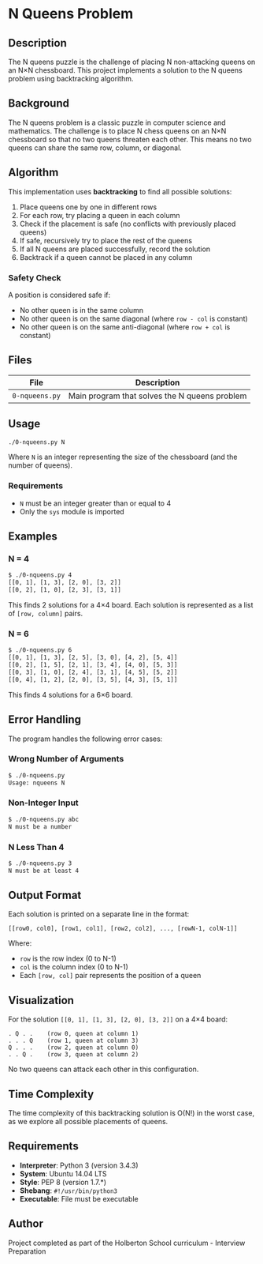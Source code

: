 # N Queens Problem

## Description

The N queens puzzle is the challenge of placing N non-attacking queens on an N×N chessboard. This project implements a solution to the N queens problem using backtracking algorithm.

## Background

The N queens problem is a classic puzzle in computer science and mathematics. The challenge is to place N chess queens on an N×N chessboard so that no two queens threaten each other. This means no two queens can share the same row, column, or diagonal.

## Algorithm

This implementation uses **backtracking** to find all possible solutions:

1. Place queens one by one in different rows
2. For each row, try placing a queen in each column
3. Check if the placement is safe (no conflicts with previously placed queens)
4. If safe, recursively try to place the rest of the queens
5. If all N queens are placed successfully, record the solution
6. Backtrack if a queen cannot be placed in any column

### Safety Check

A position is considered safe if:
- No other queen is in the same column
- No other queen is on the same diagonal (where `row - col` is constant)
- No other queen is on the same anti-diagonal (where `row + col` is constant)

## Files

| File | Description |
|------|-------------|
| `0-nqueens.py` | Main program that solves the N queens problem |

## Usage

```bash
./0-nqueens.py N
```

Where `N` is an integer representing the size of the chessboard (and the number of queens).

### Requirements

- `N` must be an integer greater than or equal to 4
- Only the `sys` module is imported

## Examples

### N = 4

```bash
$ ./0-nqueens.py 4
[[0, 1], [1, 3], [2, 0], [3, 2]]
[[0, 2], [1, 0], [2, 3], [3, 1]]
```

This finds 2 solutions for a 4×4 board. Each solution is represented as a list of `[row, column]` pairs.

### N = 6

```bash
$ ./0-nqueens.py 6
[[0, 1], [1, 3], [2, 5], [3, 0], [4, 2], [5, 4]]
[[0, 2], [1, 5], [2, 1], [3, 4], [4, 0], [5, 3]]
[[0, 3], [1, 0], [2, 4], [3, 1], [4, 5], [5, 2]]
[[0, 4], [1, 2], [2, 0], [3, 5], [4, 3], [5, 1]]
```

This finds 4 solutions for a 6×6 board.

## Error Handling

The program handles the following error cases:

### Wrong Number of Arguments

```bash
$ ./0-nqueens.py
Usage: nqueens N
```

### Non-Integer Input

```bash
$ ./0-nqueens.py abc
N must be a number
```

### N Less Than 4

```bash
$ ./0-nqueens.py 3
N must be at least 4
```

## Output Format

Each solution is printed on a separate line in the format:
```
[[row0, col0], [row1, col1], [row2, col2], ..., [rowN-1, colN-1]]
```

Where:
- `row` is the row index (0 to N-1)
- `col` is the column index (0 to N-1)
- Each `[row, col]` pair represents the position of a queen

## Visualization

For the solution `[[0, 1], [1, 3], [2, 0], [3, 2]]` on a 4×4 board:

```
. Q . .    (row 0, queen at column 1)
. . . Q    (row 1, queen at column 3)
Q . . .    (row 2, queen at column 0)
. . Q .    (row 3, queen at column 2)
```

No two queens can attack each other in this configuration.

## Time Complexity

The time complexity of this backtracking solution is O(N!) in the worst case, as we explore all possible placements of queens.

## Requirements

- **Interpreter**: Python 3 (version 3.4.3)
- **System**: Ubuntu 14.04 LTS
- **Style**: PEP 8 (version 1.7.*)
- **Shebang**: `#!/usr/bin/python3`
- **Executable**: File must be executable

## Author

Project completed as part of the Holberton School curriculum - Interview Preparation
